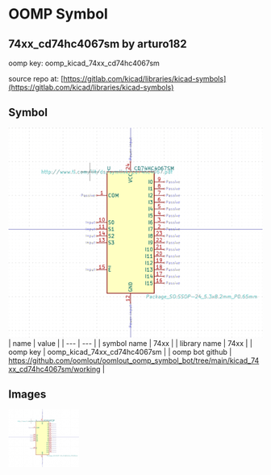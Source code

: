 # OOMP Symbol  
## 74xx_cd74hc4067sm  by arturo182  
  
oomp key: oomp_kicad_74xx_cd74hc4067sm  
  
source repo at: [https://gitlab.com/kicad/libraries/kicad-symbols](https://gitlab.com/kicad/libraries/kicad-symbols)  
## Symbol  
  
[![working.png](working_600.png)](working.png)  
| name | value | 
| --- | --- | 
| symbol name | 74xx | 
| library name | 74xx | 
| oomp key | oomp_kicad_74xx_cd74hc4067sm | 
| oomp bot github | https://github.com/oomlout/oomlout_oomp_symbol_bot/tree/main/kicad_74xx_cd74hc4067sm/working | 
## Images  
  
[![working.png](working_140.png)](working.png)  
